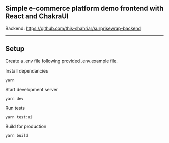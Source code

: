 ## Simple e-commerce platform demo frontend with React and ChakraUI
Backend: https://github.com/this-shahriar/surprisewrap-backend

---

## Setup

Create a .env file following provided .env.example file.

Install dependancies

    yarn 

Start development server

    yarn dev

Run tests

    yarn test:ui

Build for production

    yarn build



